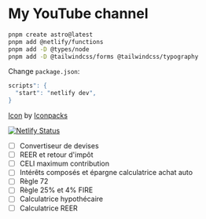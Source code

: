 # My YouTube channel

```bash
pnpm create astro@latest
pnpm add @netlify/functions
pnpm add -D @types/node
pnpm add -D @tailwindcss/forms @tailwindcss/typography
```

Change `package.json`:

```bash
scripts": {
  "start": "netlify dev",
}
```

[Icon](https://www.iconpacks.net/free-icon/youtube-logo-7128.html) by [Iconpacks](https://iconpacks.net/?utm_source=link-attribution&utm_content=7127)

[![Netlify Status](https://api.netlify.com/api/v1/badges/254ab723-ddc0-44f1-a1a9-592606b2c308/deploy-status)](https://app.netlify.com/sites/davland7/deploys)

- [ ] Convertiseur de devises
- [ ] REER et retour d'impôt
- [ ] CELI maximum contribution
- [ ] Intérêts composés et épargne calculatrice achat auto
- [ ] Règle 72
- [ ] Règle 25% et 4% FIRE
- [ ] Calculatrice hypothécaire
- [ ] Calculatrice REER

